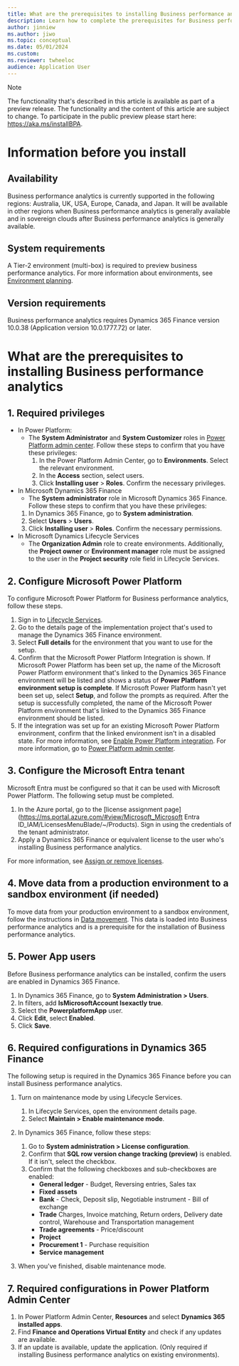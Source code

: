```yaml
---
title: What are the prerequisites to installing Business performance analytics
description: Learn how to complete the prerequisites for Business performance analytics, including outlines on availability, and systema and version requirements.
author: jinniew
ms.author: jiwo
ms.topic: conceptual
ms.date: 05/01/2024
ms.custom:
ms.reviewer: twheeloc 
audience: Application User
---
```


> [!NOTE]
> The functionality that's described in this article is available as part of a preview release. The functionality and the content of this article are subject to change. To participate in the public preview please start here: <https://aka.ms/installBPA>.

# Information before you install
## Availability
Business performance analytics is currently supported in the following regions: Australia, UK, USA, Europe, Canada, and Japan. It will be available in other regions when Business performance analytics is generally available and in sovereign clouds after Business performance analytics is generally available.

## System requirements
A Tier-2 environment (multi-box) is required to preview business performance analytics. For more information about environments, see [Environment planning](../../fin-ops-core/fin-ops/imp-lifecycle/environment-planning.md).

## Version requirements
Business performance analytics requires Dynamics 365 Finance version 10.0.38 (Application version 10.0.1777.72) or later.


# What are the prerequisites to installing Business performance analytics

## 1. Required privileges
- In Power Platform: 
  - The **System Administrator** and **System Customizer** roles in [Power Platform admin center](https://admin.powerplatform.microsoft.com/).
    Follow these steps to confirm that you have these privileges:
    1. In the Power Platform Admin Center, go to **Environments**. Select the relevant environment.
    2. In the **Access** section, select users.
    3. Click **Installing user** > **Roles**. Confirm the necessary privileges.
- In Microsoft Dynamics 365 Finance
   - The **System administrator** role in Microsoft Dynamics 365 Finance.
    Follow these steps to confirm that you have these privileges:
    1. In Dynamics 365 Finance, go to **System administration**.
    2. Select **Users** > **Users**.
    3. Click **Installing user** > **Roles**. Confirm the necessary permissions.
- In Microsoft Dynamics Lifecycle Services
  - The **Organization Admin** role to create environments. Additionally, the **Project owner** or **Environment manager** role must be assigned to the user in the **Project security** role field in Lifecycle Services.



## 2. Configure Microsoft Power Platform
To configure Microsoft Power Platform for Business performance analytics, follow these steps.

1. Sign in to [Lifecycle Services](https://lcs.dynamics.com/).
2. Go to the details page of the implementation project that's used to manage the Dynamics 365 Finance environment.
3. Select **Full details** for the environment that you want to use for the setup.
4. Confirm that the Microsoft Power Platform Integration is shown. If Microsoft Power Platform has been set up, the name of the Microsoft Power Platform environment that's linked to the Dynamics 365 Finance environment will be listed and shows a status of **Power Platform environment setup is complete**. If Microsoft Power Platform hasn't yet been set up, select **Setup**, and follow the prompts as required. After the setup is successfully completed, the name of the Microsoft Power Platform environment that's linked to the Dynamics 365 Finance environment should be listed.
5. If the integration was set up for an existing Microsoft Power Platform environment, confirm that the linked environment isn't in a disabled state. For more information, see [Enable Power Platform integration](../../fin-ops-core/dev-itpro/power-platform/enable-power-platform-integration.md). For more information, go to [Power Platform admin center](https://admin.powerplatform.microsoft.com/).

## 3. Configure the Microsoft Entra tenant
Microsoft Entra must be configured so that it can be used with Microsoft Power Platform. The following setup must be completed.

1. In the Azure portal, go to the [license assignment page](https://ms.portal.azure.com/#view/Microsoft_Microsoft Entra ID_IAM/LicensesMenuBlade/~/Products). Sign in using the credentials of the tenant administrator.
2. Apply a Dynamics 365 Finance or equivalent license to the user who's installing Business performance analytics.

For more information, see [Assign or remove licenses](/azure/active-directory/fundamentals/license-users-groups).

## 4. Move data from a production environment to a sandbox environment (if needed)
To move data from your production environment to a sandbox environment, follow the instructions in [Data movement](../../fin-ops-core/dev-itpro/database/dbmovement-operations.md). This data is loaded into Business performance analytics and is a prerequisite for the installation of Business performance analytics.

## 5. Power App users 
Before Business performance analytics can be installed, confirm the users are enabled in Dynamics 365 Finance.
1. In Dynamics 365 Finance, go to **System Administration \> Users**.
2. In filters, add **IsMicrosoftAccount Isexactly true**.
3. Select the **PowerplatformApp** user. 
4. Click **Edit**, select **Enabled**.
5. Click **Save**.

## 6. Required configurations in Dynamics 365 Finance
The following setup is required in the Dynamics 365 Finance before you can install Business performance analytics.

1. Turn on maintenance mode by using Lifecycle Services.
    1. In Lifecycle Services, open the environment details page.
    2. Select **Maintain \> Enable maintenance mode**.

2. In Dynamics 365 Finance, follow these steps:
    1. Go to **System administration \> License configuration**.
    2. Confirm that **SQL row version change tracking (preview)** is enabled. If it isn't, select the checkbox.
    3. Confirm that the following checkboxes and sub-checkboxes are enabled:
        - **General ledger** - Budget, Reversing entries, Sales tax
        - **Fixed assets**
        - **Bank** - Check, Deposit slip, Negotiable instrument - Bill of exchange
        - **Trade** Charges, Invoice matching, Return orders, Delivery date control, Warehouse and Transportation management
        - **Trade agreements** - Price/discount
        - **Project**
        - **Procurement 1** - Purchase requisition
        - **Service management**
       
3. When you've finished, disable maintenance mode.

## 7. Required configurations in Power Platform Admin Center
1. In Power Platform Admin Center, **Resources** and select **Dynamics 365 installed apps**. 
2. Find **Finance and Operations Virtual Entity** and check if any updates are available. 
3. If an update is available, update the application. (Only required if installing Business performance analytics on existing environments).
